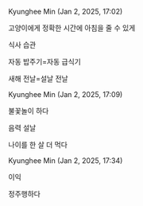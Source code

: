 Kyunghee Min (Jan 2, 2025, 17:02)

고양이에게 정확한 시간에 아침을 줄 수 있게

식사 습관

자동 밥주기=자동 급식기

새해 전날=설날 전날

Kyunghee Min (Jan 2, 2025, 17:09)

불꽃놀이 하다

음력 설날

나이를 한 살 더 먹다

Kyunghee Min (Jan 2, 2025, 17:34)

이익

정주행하다